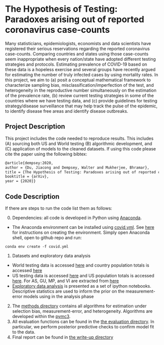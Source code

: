 # The Hypothesis of Testing: Paradoxes arising out of reported coronavirus case-counts  #

Many statisticians, epidemiologists, economists and data scientists have registered their serious reservations regarding the reported coronavirus case-counts. Comparing countries and states using those case-counts seem inappropriate when every nation/state have adopted different testing strategies and protocols. Estimating prevalence of COVID-19 based on these data is a hopeless exercise and several groups have recently argued for estimating the number of truly infected cases by using mortality rates. In this project, we aim to (a)	posit a conceptual mathematical framework to characterize sampling bias, misclassification/imperfection of the test, and heterogeneity  in the reproductive number simultaneously on the estimation of the prevalence rate, (b)	review current testing strategies in some of the countries where we have testing data, and (c) provide guidelines for testing strategy/disease surveillance that may help track the pulse of the epidemic, to identify disease free areas and identify disease outbreaks.

## Project Description ##
This project includes the code needed to reproduce results.  This includes (A) sourcing both US and World testing  (B) algorithmic development, and (C) application of models to the cleaned datasets. If using this code please cite the paper using the following bibtex: 

```tex
@article{dempsey:2020,
author = {Du, Jiacong and Dempsey, Walter and Mukherjee, Bhramar},
title = {The Hypothesis of Testing: Paradoxes arising out of reported coronavirus case-counts},
booktitle = {arXiv},
year = {2020}}
```
## Code Description ##

If there are steps to run the code list them as follows: 

0. Dependencies: all code is developed in Python using [Anaconda](https://anaconda.org/about).
* The Anaconda environment can be installed using [covid.yml](./bayesian.yml). See [here](https://docs.conda.io/projects/conda/en/latest/user-guide/tasks/manage-environments.html#creating-an-environment-from-an-environment-yml-file) for instructions on creating the environment.  Simply open Anaconda shell, open to github repo and run:
```
conda env create -f covid.yml
```
1. Datasets and exploratory data analysis
* World testing data is accessed [here](https://ourworldindata.org/covid-testing) and country population totals is accessed [here](https://www.worldometers.info/world-population/population-by-country/)
* US testing data is accessed [here](https://covidtracking.com/) and US population totals is accessed [here](https://www.census.gov/data/datasets/time-series/demo/popest/2010s-state-total.html).  For AS, GU, MP, and VI are extracted from [here](https://www.google.com/publicdata/explore?ds=d5bncppjof8f9_&met_y=sp_pop_totl&idim=country:ASM:VIR:MNP&hl=en&dl=en)
* [Exploratory data analysis](/exploratory_data_analysis) is presented as a set of ipython notebooks. Descriptive statistics are used to inform the prior on the measurement-error models using in the analysis phase
2. The [methods directory](/methods) contains all algorithms for estimation under selection bias, measurement-error, and heterogeneity.  Algorithms are developed within the [pymc3](https://docs.pymc.io/).  
3. All evaluation functions can be found in the [the evaluation directory](/evaluation).  In particular, we perform posterior predictive checks to confirm model fit to the data.
4. Final report can be found in [the write-up directory](/write-up)
